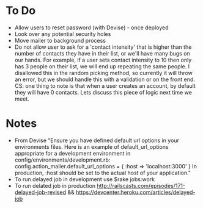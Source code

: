# To Do
- Allow users to reset password (with Devise) - once deployed
- Look over any potential security holes
- Move mailer to background process
- Do not allow user to ask for a 'contact intensity' that is higher than the number of contacts they have in their list, or we'll have many bugs on our hands. For example, if a user sets contact intensity to 10 then only has 3 people on their list, we will end up repeating the same people. I disallowed this in the random picking method, so currently it will throw an error, but we should handle this with a validation or on the front end. CS: one thing to note is that when a user creates an account, by default they will have 0 contacts. Lets discuss this piece of logic next time we meet.

# Notes
- From Devise "Ensure you have defined default url options in your environments files. Here is an example of default_url_options appropriate for a development environment in config/environments/development.rb: config.action_mailer.default_url_options = { :host => 'localhost:3000' } In production, :host should be set to the actual host of your application."
- To run delayed job in development use $rake jobs:work
- To run delated job in production http://railscasts.com/episodes/171-delayed-job-revised && https://devcenter.heroku.com/articles/delayed-job
